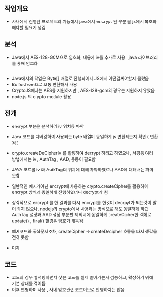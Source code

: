 ## 작업개요

- 사내에서 진행된 프로젝트의 기능에서 java에서 encrypt 된 부분 을 js에서 복호화해야할 필요가 생김

## 분석

- Java에서 AES-128-GCM으로 암호화, 내용에 iv를 추가로 사용 , java 라이브러리를 통해 암호화

##

- Java에서의 작업은 Byte[] 배열로 진행되어서 JS에서 어떤걸써야할지 몰랐음
- Buffer.from으로 보통 변환해서 사용
- CryptoJS에서는 AES를 지원하지만 , AES-128-gcm의 경우는 지원하지 않았음
- node.js 의 crypto module 활용

## 전개

- encrypt 부분을 분석하여 iv 위치등 파악
- Java 코드를 디버깅하여 사용되는 byte 배열이 동일하게 js 변환되는지 확인 ( 변환됨 )
- crypto.createDeCipherIv 를 활용하여 decrypt 하려고 하였으나, 서핑등 여러 방법에서는 iv , AuthTag , AAD, 등등이 필요함
- JAVA 코드롤 iv 와 AuthTag의 위치에 대해 파악하였으나 AAD에 대해서는 파악 못함
- 일반적인 예시가아닌 encrypt에 사용하는 crypto.createCipher를 활용하여 encrypt 방식과 동일하게 진행하였더니 decrypt가 됨
- 상식적으로 encrypt 를 한 결과를 다시 encrypt를 한것이 decrpyt가 되는것이 말이 되지 않으나, nodejs의 crypto에서 사용하는 방식으로 해도 동일하게 하고 AuthTag 설정과 AAD 설정 부분만 제외시에 동일하게 createCipher한 객체로 update() , final() 할경우 암호가 해독됨

- 예시코드와 공식문서조차, createCipher -> createDecipher 흐름을 타서 생각을 전혀 못함
- 미제

## 코드

- 코드의 경우 웹서핑하면서 찾은 코드를 실제 돌아가는지 검증하고, 확장하기 위해 기본 상태를 적어둠
- 이후 변형하며 사용 , 사내 암호관련 코드이므로 반영하지는 않음
